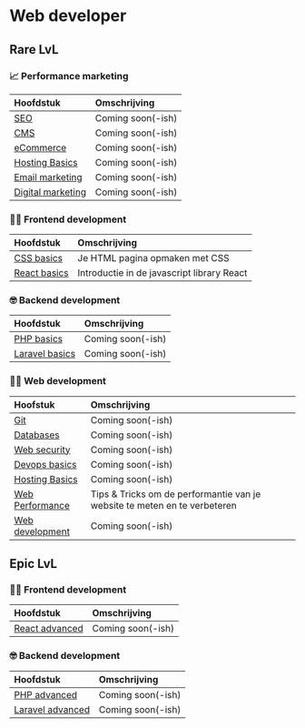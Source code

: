 # Web developer

## Rare LvL

### 📈 Performance marketing

| Hoofdstuk | Omschrijving |
| :--- | :--- |
| [SEO](#) | Coming soon(-ish) |
| [CMS](#) | Coming soon(-ish) |
| [eCommerce](#) | Coming soon(-ish) <!-- De ins en outs van e-commerce en hoe je zelf een webshop opstart --> |
| [Hosting Basics](#) | Coming soon(-ish) <!-- Alles dat je moet weten rond hosting om je website online te kunnen zetten. --> |
| [Email marketing](#) | Coming soon(-ish) |
| [Digital marketing](#) | Coming soon(-ish) |

### 🧑‍🎨 Frontend development

| Hoofdstuk | Omschrijving |
| :--- | :--- |
| [CSS basics](https://css.basics.learn.mctantwerp.be) | Je HTML pagina opmaken met CSS |
| [React basics](https://css.basics.learn.mctantwerp.be) | Introductie in de javascript library React |

### 🤓 Backend development

| Hoofdstuk | Omschrijving |
| :--- | :--- |
| [PHP basics](#) | Coming soon(-ish) |
| [Laravel basics](#) | Coming soon(-ish) |

### 👩‍💼 Web development

| Hoofstuk | Omschrijving |
| :--- | :--- |
| [Git](#) | Coming soon(-ish) |
| [Databases](#) | Coming soon(-ish) |
| [Web security](#) | Coming soon(-ish) |
| [Devops basics](#) | Coming soon(-ish) |
| [Hosting Basics](#) | Coming soon(-ish) <!-- Alles dat je moet weten rond hosting om je website online te kunnen zetten. --> |
| [Web Performance](https://web-performance.learn.mctantwerp.be) | Tips & Tricks om de performantie van je website te meten en te verbeteren |
| [Web development](#) | Coming soon(-ish) <!-- Hoe begin ik aan een web development project? (erd, flow diagrams, ...) --> |

## Epic LvL

### 🧑‍🎨 Frontend development

| Hoofdstuk | Omschrijving |
| :--- | :--- |
| [React advanced](#) | Coming soon(-ish) |

### 🤓 Backend development

| Hoofdstuk | Omschrijving |
| :--- | :--- |
| [PHP advanced](#) | Coming soon(-ish) |
| [Laravel advanced](#) | Coming soon(-ish) |
